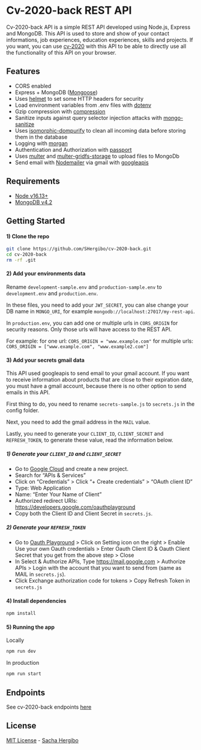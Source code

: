 # Cv-2020-back REST API

Cv-2020-back API is a simple REST API developed using Node.js, Express and MongoDB. This API is used to store and show of your contact informations, job experiences, education experiences, skills and projects. If you want, you can use [cv-2020](https://github.com/SHergibo/cv-2020) with this API to be able to directly use all the functionality of this API on your browser.

## Features

- CORS enabled
- Express + MongoDB ([Mongoose](http://mongoosejs.com/))
- Uses [helmet](https://github.com/helmetjs/helmet) to set some HTTP headers for security
- Load environment variables from .env files with [dotenv](https://github.com/rolodato/dotenv-safe)
- Gzip compression with [compression](https://github.com/expressjs/compression)
- Sanitize inputs against query selector injection attacks with [mongo-sanitize](https://github.com/vkarpov15/mongo-sanitize)
- Uses [isomorphic-dompurify](https://www.npmjs.com/package/isomorphic-dompurify) to clean all incoming data before storing them in the database
- Logging with [morgan](https://github.com/expressjs/morgan)
- Authentication and Authorization with [passport](http://passportjs.org)
- Uses [multer](https://www.npmjs.com/package/multer) and [multer-gridfs-storage](https://www.npmjs.com/package/multer-gridfs-storage) to upload files to MongoDb
- Send email with [Nodemailer](https://nodemailer.com/about/) via gmail with [googleapis](https://www.npmjs.com/package/googleapis)

## Requirements

- [Node v16.13+](https://nodejs.org/en/download/current/)
- [MongoDB v4.2](https://docs.mongodb.com/v4.2/installation/)

## Getting Started

#### 1) Clone the repo

```bash
git clone https://github.com/SHergibo/cv-2020-back.git
cd cv-2020-back
rm -rf .git
```

#### 2) Add your environments data

Rename `development-sample.env` and `production-sample.env` to `development.env` and `production.env`.

In these files, you need to add your `JWT_SECRET`, you can alse change your DB name in `MONGO_URI`, for example `mongodb://localhost:27017/my-rest-api`.

In `production.env`, you can add one or multiple urls in `CORS_ORIGIN` for security reasons. Only those urls will have access to the REST API.

For example:
for one url: `CORS_ORIGIN = "www.example.com"`
for multiple urls: `CORS_ORIGIN = ["www.example.com", "www.example2.com"]`

#### 3) Add your secrets gmail data

This API used googleapis to send email to your gmail account. If you want to receive information about products that are close to their expiration date, you must have a gmail account, because there is no other option to send emails in this API.

First thing to do, you need to rename `secrets-sample.js` to `secrets.js` in the config folder.

Next, you need to add the gmail address in the `MAIL` value.

Lastly, you need to generate your `CLIENT_ID`, `CLIENT_SECRET` and `REFRESH_TOKEN`, to generate these value, read the information below.

##### 1) Generate your `CLIENT_ID` and `CLIENT_SECRET`

- Go to [Google Cloud](https://console.cloud.google.com/) and create a new project.
- Search for “APIs & Services”
- Click on “Credentials” > Click “+ Create credentials” > “OAuth client ID”
- Type: Web Application
- Name: “Enter Your Name of Client”
- Authorized redirect URIs: https://developers.google.com/oauthplayground
- Copy both the Client ID and Client Secret in `secrets.js`.

##### 2) Generate your `REFRESH_TOKEN`

- Go to [Oauth Playground](https://developers.google.com/oauthplayground/) > Click on Setting icon on the right > Enable Use your own Oauth credentials > Enter Oauth Client ID & Oauth Client Secret that you get from the above step > Close
- In Select & Authorize APIs, Type https://mail.google.com > Authorize APIs > Login with the account that you want to send from (same as MAIL in `secrets.js`).
- Click Exchange authorization code for tokens > Copy Refresh Token in `secrets.js`

#### 4) Install dependencies

```bash
npm install
```

#### 5) Running the app

Locally

```bash
npm run dev
```

In production

```bash
npm run start
```

## Endpoints

See cv-2020-back endpoints [here](https://github.com/SHergibo/cv-2020-back/blob/master/readme-api-endpoints/api-endpoints.md)

## License

[MIT License](README.md) - [Sacha Hergibo](https://github.com/SHergibo)
